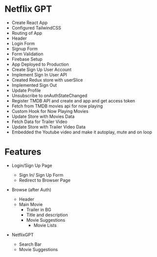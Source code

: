 # Netflix GPT

- Create React App
- Configured TailwindCSS
- Routing of App
- Header
- Login Form
- Signup Form
- Form Validation
- Firebase Setup
- App Deployed to Production
- Create Sign Up User Account
- Implement Sign In User API
- Created Redux store with userSlice
- Implemented Sign Out
- Update Profile
- Unsubscribe to onAuthStateChanged
- Register TMDB API and create and app and get access token
- Fetch from TMDB movies api for now playing
- Custom Hook for Now Playing Movies
- Update Store with Movies Data
- Fetch Data for Trailer Video
- Update Store with Trailer Video Data
- Embedded the Youtube video and make it autoplay, mute and on loop

# Features
- Login/Sign Up Page
    - Sign In/ Sign Up Form
    - Redirect to Browser Page
- Browse (after Auth)
    - Header
    - Main Movie
        - Trailer in BG
        - Title and description
        - Movie Suggestions
            - Movie Lists

- NetflixGPT
    - Search Bar
    - Movie Suggestions
